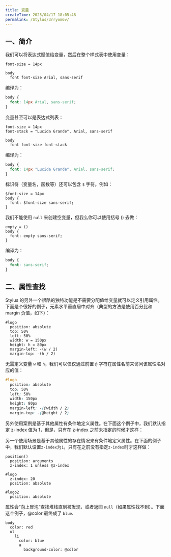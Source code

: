 ```yaml
---
title: 变量
createTime: 2025/04/17 18:05:48
permalink: /Stylus/3rryom6v/
---
```


## 一、简介

我们可以将表达式赋值给变量，然后在整个样式表中使用变量：

```styl
font-size = 14px

body
  font font-size Arial, sans-serif
```

编译为：

```css
body {
  font: 14px Arial, sans-serif;
}
```

变量甚至可以是表达式列表：

```styl
font-size = 14px
font-stack = "Lucida Grande", Arial, sans-serif

body
  font font-size font-stack
```

编译为：

```css
body {
  font: 14px "Lucida Grande", Arial, sans-serif;
}
```

标识符（变量名，函数等）还可以包含 `$` 字符。例如：

```
$font-size = 14px
body {
  font: $font-size sans-serif;
}
```

我们不能使用 `null` 来创建空变量，但我么你可以使用括号 () 去做：

```styl
empty = ()
body {
  font: empty sans-serif;
}
```

编译为：

```css
body {
  font: sans-serif;
}
```

## 二、属性查找

Stylus 的另外一个很酷的独特功能是不需要分配值给变量就可以定义引用属性。下面是个很好的例子，元素水平垂直居中对齐（典型的方法是使用百分比和 margin 负值，如下）：

```styl
#logo
  position: absolute
  top: 50%
  left: 50%
  width: w = 150px
  height: h = 80px
  margin-left: -(w / 2)
  margin-top: -(h / 2)
```

无需定义变量 `w` 和 `h`，我们可以仅仅通过前置 `@` 字符在属性名前来访问该属性名对应的值：

```css
#logo
  position: absolute
  top: 50%
  left: 50%
  width: 150px
  height: 80px
  margin-left: -(@width / 2)
  margin-top: -(@height / 2)
```

另外使用案例是基于其他属性有条件地定义属性。在下面这个例子中，我们默认指定 z-index 值为 1，但是，只有在 z-index 之前未指定的时候才这样：

另一个使用场景是基于其他属性的存在情况来有条件地定义属性。在下面的例子中，我们默认设置`z-index`为`1`，只有在之前没有指定`z-index`时才这样做：

```styl
position()
  position: arguments
  z-index: 1 unless @z-index

#logo
  z-index: 20
  position: absolute

#logo2
  position: absolute
```

属性会“向上冒泡”查找堆栈直到被发现，或者返回 `null`（如果属性找不到）。下面这个例子，@color 最终成了 `blue`.

```styl
body
  color: red
  ul
    li
      color: blue
      a
        background-color: @color
```
